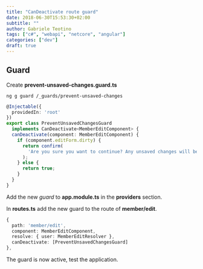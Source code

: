 ```yaml
---
title: "CanDeactivate route guard"
date: 2018-06-30T15:53:30+02:00
subtitle: ""
author: Gabriele Teotino
tags: ["c#", "webapi", "netcore", "angular"]
categories: ["dev"]
draft: true
---
```


<!--more-->

## Guard

Create **prevent-unsaved-changes.guard.ts**

```shell
ng g guard /_guards/prevent-unsaved-changes
```

```typescript
@Injectable({
  providedIn: 'root'
})
export class PreventUnsavedChangesGuard
  implements CanDeactivate<MemberEditComponent> {
  canDeactivate(component: MemberEditComponent) {
    if (component.editForm.dirty) {
      return confirm(
        'Are you sure you want to continue? Any unsaved changes will be lost!'
      );
    } else {
      return true;
    }
  }
}
```

Add the new *guard* to **app.module.ts** in the **providers** section.

In **routes.ts** add the new guard to the route of **member/edit**.

```typescript
{
  path: 'member/edit',
  component: MemberEditComponent,
  resolve: { user: MemberEditResolver },
  canDeactivate: [PreventUnsavedChangesGuard]
},
```

The guard is now active, test the application.
